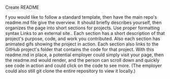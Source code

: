 Create README

f you would like to follow a standard template, then have the main repo's readme.md file give the overview. It should briefly describes yourself, then organizes the page into short sections for projects. Use proper formatting syntax Links to an external site.. Each section has a short description of that project's purpose, code, and work you contributed. Also each section has animated gifs showing the project in action. Each section also links to the GitHub project's folder that contains the code for that project. With this readme.md in place, a potential employer could simply visit your page, then the readme.md would render, and the person can scroll down and quickly see code in action and could click on the code to see more. (The employer could also still git clone the entire repository to view it locally.)

